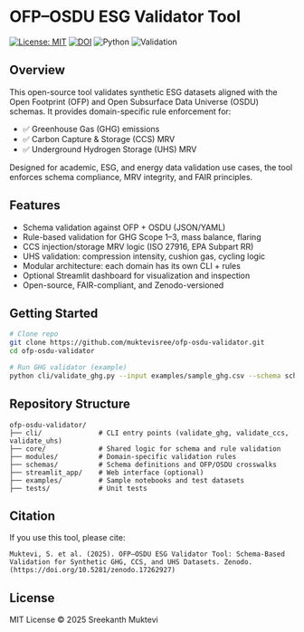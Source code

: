 # OFP–OSDU ESG Validator Tool

[![License: MIT](https://img.shields.io/badge/License-MIT-yellow.svg)](LICENSE)
[![DOI](https://zenodo.org/badge/DOI/10.5281/zenodo.17262927.svg)](https://doi.org/10.5281/zenodo.17262927)
![Python](https://img.shields.io/badge/python-3.11%2B-blue)
![Validation](https://img.shields.io/badge/validator-GHG%2FCCS%2FUHS-green)

## Overview

This open-source tool validates synthetic ESG datasets aligned with the Open Footprint (OFP) and Open Subsurface Data Universe (OSDU) schemas. It provides domain-specific rule enforcement for:

- ✅ Greenhouse Gas (GHG) emissions
- ✅ Carbon Capture & Storage (CCS) MRV
- ✅ Underground Hydrogen Storage (UHS) MRV

Designed for academic, ESG, and energy data validation use cases, the tool enforces schema compliance, MRV integrity, and FAIR principles.

## Features

- Schema validation against OFP + OSDU (JSON/YAML)
- Rule-based validation for GHG Scope 1–3, mass balance, flaring
- CCS injection/storage MRV logic (ISO 27916, EPA Subpart RR)
- UHS validation: compression intensity, cushion gas, cycling logic
- Modular architecture: each domain has its own CLI + rules
- Optional Streamlit dashboard for visualization and inspection
- Open-source, FAIR-compliant, and Zenodo-versioned

## Getting Started

```bash
# Clone repo
git clone https://github.com/muktevisree/ofp-osdu-validator.git
cd ofp-osdu-validator

# Run GHG validator (example)
python cli/validate_ghg.py --input examples/sample_ghg.csv --schema schemas/ofp_schema.yaml
```

## Repository Structure

```
ofp-osdu-validator/
├── cli/              # CLI entry points (validate_ghg, validate_ccs, validate_uhs)
├── core/             # Shared logic for schema and rule validation
├── modules/          # Domain-specific validation rules
├── schemas/          # Schema definitions and OFP/OSDU crosswalks
├── streamlit_app/    # Web interface (optional)
├── examples/         # Sample notebooks and test datasets
├── tests/            # Unit tests
```

## Citation

If you use this tool, please cite:

```
Muktevi, S. et al. (2025). OFP–OSDU ESG Validator Tool: Schema-Based Validation for Synthetic GHG, CCS, and UHS Datasets. Zenodo.(https://doi.org/10.5281/zenodo.17262927)
```

## License

MIT License © 2025 Sreekanth Muktevi
